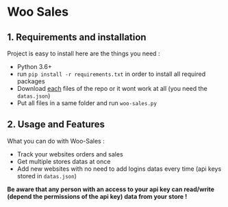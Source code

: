 # Woo Sales

## 1. Requirements and installation 

Project is easy to install here are the things you need : 
- Python 3.6+
- run `pip install -r requirements.txt` in order to install all required packages
- Download <u>each</u> files of the repo or it wont work at all (you need the `datas.json`)
- Put all files in a same folder and run `woo-sales.py`

## 2. Usage and Features

What you can do with Woo-Sales : 
- Track your websites orders and sales
- Get multiple stores datas at once
- Add new websites with no need to add logins datas every time (api keys stored in `datas.json`)


**Be aware that any person with an access to your api key can read/write (depend the permissions of the api key) data from your store !**
